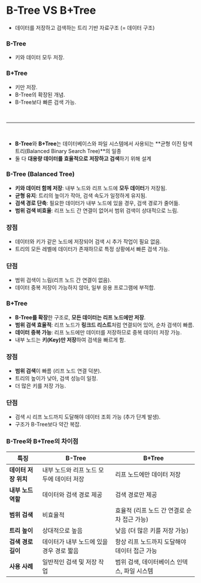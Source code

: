 # **B-Tree VS B+Tree**
- 데이터를 저장하고 검색하는 트리 기반 자료구조 (= 데이터 구조)

### B-Tree
- 키와 데이터 모두 저장.
  
### B+Tree
- 키만 저장.
- B-Tree의 확장된 개념.
- B-Tree보다 빠른 검색 가능.

<br>

---

<br>


- **B-Tree**와 **B+Tree**는 데이터베이스와 파일 시스템에서 사용되는 **균형 이진 탐색 트리(Balanced Binary Search Tree)**의 일종
- 둘 다 **대용량 데이터를 효율적으로 저장하고 검색**하기 위해 설계

### **B-Tree (Balanced Tree)**

- **키와 데이터 함께 저장**: 내부 노드와 리프 노드에 **모두 데이터**가 저장됨.
- **균형 유지**: 트리의 높이가 작아, 검색 속도가 일정하게 유지됨.
- **검색 경로 단축**: 필요한 데이터가 내부 노드에 있을 경우, 검색 경로가 줄어듦.
- **범위 검색 비효율**: 리프 노드 간 연결이 없어서 범위 검색이 상대적으로 느림.

### 

### **장점**

- 데이터와 키가 같은 노드에 저장되어 검색 시 추가 작업이 필요 없음.
- 트리의 모든 레벨에 데이터가 존재하므로 특정 상황에서 빠른 검색 가능.

### **단점**

- 범위 검색이 느림(리프 노드 간 연결이 없음).
- 데이터 중복 저장이 가능하지 않아, 일부 응용 프로그램에 부적합.

### **B+Tree**

- **B-Tree를 확장**한 구조로, **모든 데이터는 리프 노드에만 저장**.
- **범위 검색 효율적**: 리프 노드가 **링크드 리스트**처럼 연결되어 있어, 순차 검색이 빠름.
- **데이터 중복 가능**: 리프 노드에만 데이터를 저장하므로 중복 데이터 저장 가능.
- 내부 노드는 **키(Key)만 저장**하여 검색을 빠르게 함.

### **장점**

- **범위 검색**이 빠름 (리프 노드 연결 덕분).
- 트리의 높이가 낮아, 검색 성능이 일정.
- 더 많은 키를 저장 가능.

### **단점**

- 검색 시 리프 노드까지 도달해야 데이터 조회 가능 (추가 단계 발생).
- 구조가 B-Tree보다 약간 복잡.

### **B-Tree와 B+Tree의 차이점**

| **특징** | **B-Tree** | **B+Tree** |
| --- | --- | --- |
| **데이터 저장 위치** | 내부 노드와 리프 노드 모두에 데이터 저장 | 리프 노드에만 데이터 저장 |
| **내부 노드 역할** | 데이터와 검색 경로 제공 | 검색 경로만 제공 |
| **범위 검색** | 비효율적 | 효율적 (리프 노드 간 연결로 순차 접근 가능) |
| **트리 높이** | 상대적으로 높음 | 낮음 (더 많은 키를 저장 가능) |
| **검색 경로 길이** | 데이터가 내부 노드에 있을 경우 경로 짧음 | 항상 리프 노드까지 도달해야 데이터 접근 가능 |
| **사용 사례** | 일반적인 검색 및 저장 작업 | 범위 검색, 데이터베이스 인덱스, 파일 시스템 |

